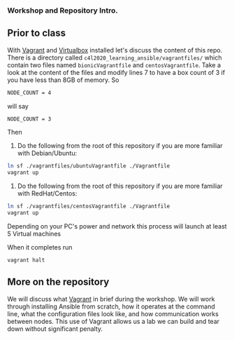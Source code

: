 ### Workshop and Repository Intro.

## Prior to class

With [Vagrant](https://vagrantup.com) and [Virtualbox](https://virtualbox.org) installed let's discuss the content of this repo. There is a directory called `c4l2020_learning_ansible/vagrantfiles/` which contain two files named `bionicVagrantfile` and `centosVagrantfile`. Take a look at the content of the files and modify lines 7 to have a box count of 3 if you have less than 8GB of memory. So 

```bash
NODE_COUNT = 4
```

will say 

```bash
NODE_COUNT = 3
```
Then

1. Do the following from the root of this repository if you are more familiar with Debian/Ubuntu:

```bash
ln sf ./vagrantfiles/ubuntuVagrantfile ./Vagrantfile
vagrant up
```

1. Do the following from the root of this repository if you are more familiar with RedHat/Centos:

```bash
ln sf ./vagrantfiles/centosVagrantfile ./Vagrantfile
vagrant up
```

Depending on your PC's power and network this process will launch at least 5 Virtual machines

When it completes run

```bash
vagrant halt
```

## More on the repository

We will discuss what [Vagrant](https://vagrantup.com) in brief during the workshop. We will work through installing Ansible from scratch, how it operates at the command line, what the configuration files look like, and how communication works between nodes. This use of Vagrant allows us a lab we can build and tear down without significant penalty.
